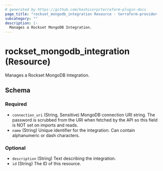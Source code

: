 ```yaml
---
# generated by https://github.com/hashicorp/terraform-plugin-docs
page_title: "rockset_mongodb_integration Resource - terraform-provider-rockset"
subcategory: ""
description: |-
  Manages a Rockset MongoDB Integration.
---
```


# rockset_mongodb_integration (Resource)

Manages a Rockset MongoDB Integration.



<!-- schema generated by tfplugindocs -->
## Schema

### Required

- `connection_uri` (String, Sensitive) MongoDB connection URI string. The password is scrubbed from the URI when fetched by the API so this field is NOT set on imports and reads.
- `name` (String) Unique identifier for the integration. Can contain alphanumeric or dash characters.

### Optional

- `description` (String) Text describing the integration.
- `id` (String) The ID of this resource.


